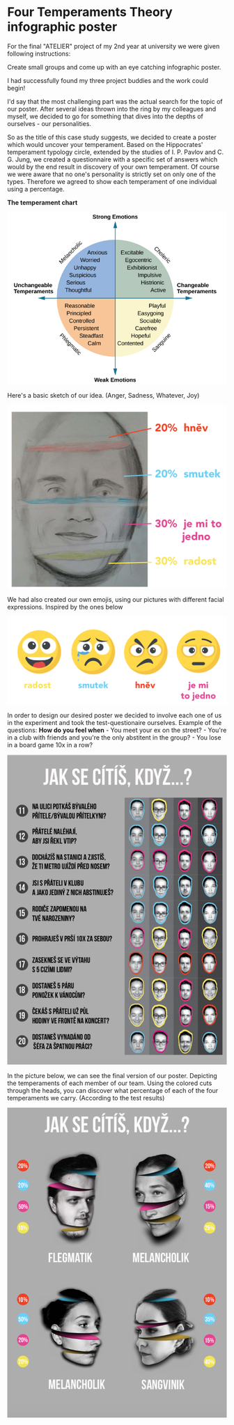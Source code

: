 # Four Temperaments Theory infographic poster 

 For the final "ATELIER" project of my 2nd year at university we were given following instructions:

 Create small groups and come up with an eye catching infographic poster.

 I had successfully found my three project buddies and the work could begin!

 I'd say that the most challenging part was the actual search for the topic of our poster. After several ideas thrown into the ring by my colleagues and myself, we decided to go for something that dives into the depths of ourselves - our personalities.

 So as the title of this case study suggests, we decided to create a poster which would uncover your temperament. Based on the Hippocrates' temperament typology circle, extended by the studies of I. P. Pavlov and C. G. Jung, we created a questionnaire with a specific set of answers which would by the end result in discovery of your own temperament. Of course we were aware that no one's personality is strictly set on only one of the types. Therefore we agreed to show each temperament of one individual using a percentage. 
 
 **The temperament chart**

 ![temperament-chart](./temperament-chart.jpg)
 
 
 
 Here's a basic sketch of our idea. (Anger, Sadness, Whatever, Joy)

![sketch](./img/sketch.png)

  
We had also created our own emojis, using our pictures with different facial expressions. Inspired by the ones below

![emojis](./img/emojis.png)

In order to design our desired poster we decided to involve each one of us in the experiment and took the test-questionaire ourselves.
Example of the questions: **How do you feel when** - You meet your ex on the street?  - You're in a club with friends and you're the only abstitent in the group?  - You lose in a board game 10x in a row?

![questionaire](./img/questionaire.png)

In the picture below, we can see the final version of our poster. Depicting the temperaments of each member of our team. Using the colored cuts through the heads, you can discover what percentage of each of the four temperaments we carry. (According to the test results)

![results](./img/results.png)

